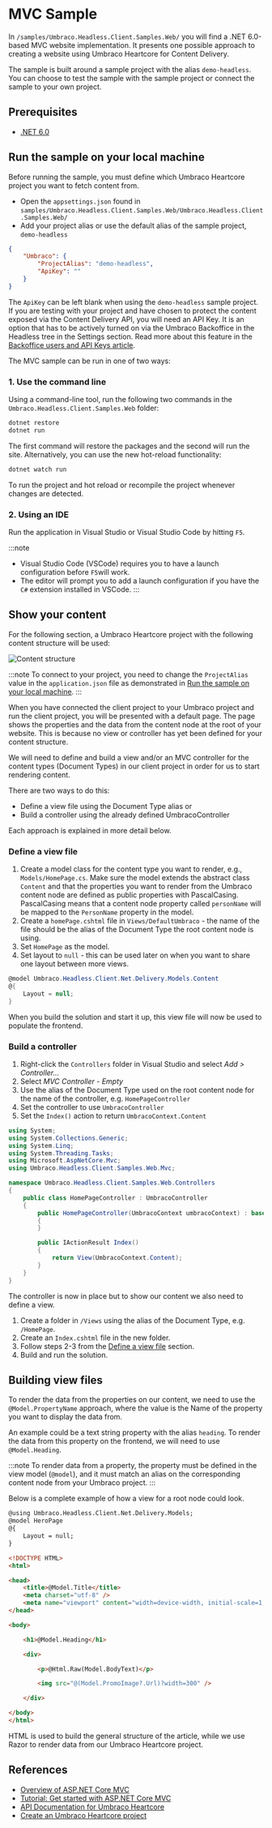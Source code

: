 # MVC Sample

In `/samples/Umbraco.Headless.Client.Samples.Web/` you will find a .NET 6.0-based MVC website implementation. It presents one possible approach to creating a website using Umbraco Heartcore for Content Delivery.

The sample is built around a sample project with the alias `demo-headless`. You can choose to test the sample with the sample project or connect the sample to your own project.

## Prerequisites

- [.NET 6.0](https://dotnet.microsoft.com/en-us/download/dotnet/6.0)

## Run the sample on your local machine

Before running the sample, you must define which Umbraco Heartcore project you want to fetch content from.

- Open the `appsettings.json` found in `samples/Umbraco.Headless.Client.Samples.Web/Umbraco.Headless.Client.Samples.Web/`
- Add your project alias or use the default alias of the sample project, `demo-headless`

```json
{
    "Umbraco": {
        "ProjectAlias": "demo-headless",
        "ApiKey": ""
    }
}
```

The `ApiKey` can be left blank when using the `demo-headless` sample project. If you are testing with your project and have chosen to protect the content exposed via the Content Delivery API, you will need an API Key. It is an option that has to be actively turned on via the Umbraco Backoffice in the Headless tree in the Settings section. Read more about this feature in the [Backoffice users and API Keys article](../../../Getting-Started-Cloud/Backoffice-Users-and-API-Keys).

The MVC sample can be run in one of two ways:

### 1. Use the command line

Using a command-line tool, run the following two commands in the `Umbraco.Headless.Client.Samples.Web` folder:

```bash
dotnet restore
dotnet run
```

The first command will restore the packages and the second will run the site. Alternatively, you can use the new hot-reload functionality:

```bash
dotnet watch run
```

To run the project and hot reload or recompile the project whenever changes are detected.

### 2. Using an IDE

Run the application in Visual Studio or Visual Studio Code by hitting `F5`.

:::note
- Visual Studio Code (VSCode) requires you to have a launch configuration before `F5`will work.
- The editor will prompt you to add a launch configuration if you have the `C#` extension installed in VSCode.
:::

## Show your content

For the following section, a Umbraco Heartcore project with the following content structure will be used:

![Content structure](images/content-structure.png)

:::note
To connect to your project, you need to change the `ProjectAlias` value in the `application.json` file as demonstrated in [Run the sample on your local machine](#run-the-sample-on-your-local-machine).
:::

When you have connected the client project to your Umbraco project and run the client project, you will be presented with a default page. The page shows the properties and the data from the content node at the root of your website. This is because no view or controller has yet been defined for your content structure.

We will need to define and build a view and/or an MVC controller for the content types (Document Types) in our client project in order for us to start rendering content.

There are two ways to do this:

- Define a view file using the Document Type alias or
- Build a controller using the already defined UmbracoController

Each approach is explained in more detail below.

### Define a view file

1. Create a model class for the content type you want to render, e.g., `Models/HomePage.cs`. Make sure the model extends the abstract class `Content` and that the properties you want to render from the Umbraco content node are defined as public properties with PascalCasing. PascalCasing means that a content node property called `personName` will be mapped to the `PersonName` property in the model.
2. Create a `homePage.cshtml` file in `Views/DefaultUmbraco` - the name of the file should be the alias of the Document Type the root content node is using.
3. Set `HomePage` as the model.
4. Set layout to `null` - this can be used later on when you want to share one layout between more views.

```csharp
@model Umbraco.Headless.Client.Net.Delivery.Models.Content
@{
    Layout = null;
}
```

When you build the solution and start it up, this view file will now be used to populate the frontend.

### Build a controller

1. Right-click the `Controllers` folder in Visual Studio and select *Add > Controller...*
2. Select *MVC Controller - Empty*
3. Use the alias of the Document Type used on the root content node for the name of the controller, e.g. `HomePageController`
4. Set the controller to use `UmbracoController`
5. Set the `Index()` action to return `UmbracoContext.Content`

```csharp
using System;
using System.Collections.Generic;
using System.Linq;
using System.Threading.Tasks;
using Microsoft.AspNetCore.Mvc;
using Umbraco.Headless.Client.Samples.Web.Mvc;

namespace Umbraco.Headless.Client.Samples.Web.Controllers
{
    public class HomePageController : UmbracoController
    {
        public HomePageController(UmbracoContext umbracoContext) : base(umbracoContext)
        {
        }

        public IActionResult Index()
        {
            return View(UmbracoContext.Content);
        }
    }
}
```

The controller is now in place but to show our content we also need to define a view.

1. Create a folder in `/Views` using the alias of the Document Type, e.g. `/HomePage`.
2. Create an `Index.cshtml` file in the new folder.
3. Follow steps 2-3 from the [Define a view file](#define-a-view-file) section.
4. Build and run the solution.

## Building view files

To render the data from the properties on our content, we need to use the `@Model.PropertyName` approach, where the value is the Name of the property you want to display the data from.

An example could be a text string property with the alias `heading`. To render the data from this property on the frontend, we will need to use `@Model.Heading`.

:::note
To render data from a property, the property must be defined in the view model (`@model`), and it must match an alias on the corresponding content node from your Umbraco project.
:::

Below is a complete example of how a view for a root node could look.

```html
@using Umbraco.Headless.Client.Net.Delivery.Models;
@model HeroPage
@{
    Layout = null;
}

<!DOCTYPE HTML>
<html>

<head>
    <title>@Model.Title</title>
    <meta charset="utf-8" />
    <meta name="viewport" content="width=device-width, initial-scale=1, user-scalable=no" />
</head>

<body>

    <h1>@Model.Heading</h1>

    <div>

        <p>@Html.Raw(Model.BodyText)</p>

        <img src="@(Model.PromoImage?.Url)?width=300" />

    </div>

</body>
</html>
```

HTML is used to build the general structure of the article, while we use Razor to render data from our Umbraco Heartcore project.

## References

- [Overview of ASP.NET Core MVC](https://docs.microsoft.com/en-us/aspnet/core/mvc/overview?view=aspnetcore-2.2)
- [Tutorial: Get started with ASP.NET Core MVC](https://docs.microsoft.com/en-gb/aspnet/core/tutorials/first-mvc-app/start-mvc?view=aspnetcore-2.2&tabs=visual-studio)
- [API Documentation for Umbraco Heartcore](../../../API-Documentation)
- [Create an Umbraco Heartcore project](../../../Getting-Started-Cloud/Creating-a-Heartcore-project)
